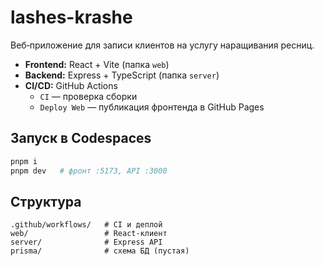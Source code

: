 # lashes-krashe

Веб‑приложение для записи клиентов на услугу наращивания ресниц.

* **Frontend:** React + Vite (папка `web`)
* **Backend:** Express + TypeScript (папка `server`)
* **CI/CD:** GitHub Actions  
  * `CI` — проверка сборки
  * `Deploy Web` — публикация фронтенда в GitHub Pages

## Запуск в Codespaces

```bash
pnpm i
pnpm dev   # фронт :5173, API :3000
```

## Структура

```
.github/workflows/   # CI и деплой
web/                 # React‑клиент
server/              # Express API
prisma/              # схема БД (пустая)
```
